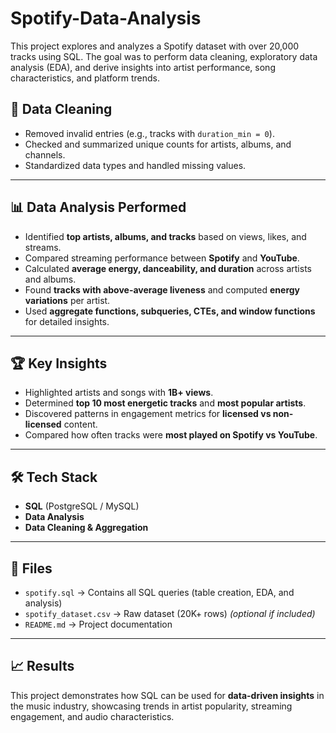 # Spotify-Data-Analysis
This project explores and analyzes a Spotify dataset with over 20,000 tracks using SQL. The goal was to perform data cleaning, exploratory data analysis (EDA), and derive insights into artist performance, song characteristics, and platform trends.

## 🧹 Data Cleaning
- Removed invalid entries (e.g., tracks with `duration_min = 0`).  
- Checked and summarized unique counts for artists, albums, and channels.  
- Standardized data types and handled missing values.

---

## 📊 Data Analysis Performed
- Identified **top artists, albums, and tracks** based on views, likes, and streams.  
- Compared streaming performance between **Spotify** and **YouTube**.  
- Calculated **average energy, danceability, and duration** across artists and albums.  
- Found **tracks with above-average liveness** and computed **energy variations** per artist.  
- Used **aggregate functions, subqueries, CTEs, and window functions** for detailed insights.

---

## 🏆 Key Insights
- Highlighted artists and songs with **1B+ views**.  
- Determined **top 10 most energetic tracks** and **most popular artists**.  
- Discovered patterns in engagement metrics for **licensed vs non-licensed** content.  
- Compared how often tracks were **most played on Spotify vs YouTube**.

---

## 🛠️ Tech Stack
- **SQL** (PostgreSQL / MySQL)  
- **Data Analysis**  
- **Data Cleaning & Aggregation**

---

## 📁 Files
- `spotify.sql` → Contains all SQL queries (table creation, EDA, and analysis)  
- `spotify_dataset.csv` → Raw dataset (20K+ rows) *(optional if included)*  
- `README.md` → Project documentation  

---

## 📈 Results
This project demonstrates how SQL can be used for **data-driven insights** in the music industry, showcasing trends in artist popularity, streaming engagement, and audio characteristics.
